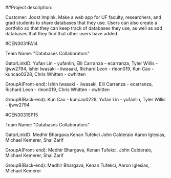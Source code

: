 ##Project description:

Customer: Joost Impink. Make a web app for UF faculty, researchers, and grad students to share databases that they use. Users can also create a portfolio so that they can keep track of databases they use, as well as add databases that they find that other users have added.

#CEN3031FA14

Team Name: "Databases Collaborators"

GatorLinkID: Yufan Lin - yufanlin,
             Elli Carranza - ecarranza,
             Tyler Willis - tjww2794,
             Ishin Iwasaki - iiwasaki,
             Richard Leon - rleon019,
             Kun Cao - kuncao0228,
             Chris Whitten - cwhitten

GroupA(Front-end): Ishin Iwasaki - iiwasaki, Elli Carranza - ecarranza, Richard Leon - rleon019, Chris Whitten - cwhitten 				   

GroupB(Back-end): Kun Cao - kuncao0228, Yufan Lin - yufanlin, Tyler Willis - tjww2794




#CEN3031SP15

Team Name: "Databases Collaborators"

GatorLinkID: Medhir Bhargava
             Kenan Tufekci
             John Calderaio
             Aaron Iglesias,
             Michael Kemerer,
             Shai Zarif

GroupA(Front-end): Medhir Bhargava, Kenan Tufekci, John Calderaio, Michael Kemerer, Shai Zarif

GroupB(Back-end): Medhir Bhargava, Kenan Tufekci, Aaron Iglesias, Michael Kemerer

